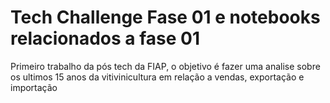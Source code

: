 # Tech Challenge Fase 01 e notebooks relacionados a fase 01
Primeiro trabalho da pós tech da FIAP, o objetivo é fazer uma analise sobre os ultimos 15 anos da vitivinicultura em relação a vendas, exportação e importação
